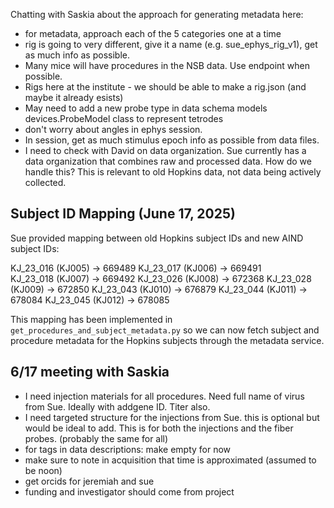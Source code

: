 Chatting with Saskia about the approach for generating metadata here:
* for metadata, approach each of the 5 categories one at a time
* rig is going to very different, give it a name (e.g. sue_ephys_rig_v1), get as much info as possible. 
* Many mice will have procedures in the NSB data. Use endpoint when possible.
* Rigs here at the institute - we should be able to make a rig.json (and maybe it already esists)
* May need to add a new probe type in data schema models devices.ProbeModel class to represent tetrodes
* don't worry about angles in ephys session. 
* In session, get as much stimulus epoch info as possible from data files. 
* I need to check with David on data organization. Sue currently has a data organization that combines raw and processed data. How do we handle this? This is relevant to old Hopkins data, not data being actively collected. 

## Subject ID Mapping (June 17, 2025)

Sue provided mapping between old Hopkins subject IDs and new AIND subject IDs:

KJ_23_016 (KJ005) → 669489
KJ_23_017 (KJ006) → 669491  
KJ_23_018 (KJ007) → 669492
KJ_23_026 (KJ008) → 672368
KJ_23_028 (KJ009) → 672850
KJ_23_043 (KJ010) → 676879
KJ_23_044 (KJ011) → 678084
KJ_23_045 (KJ012) → 678085

This mapping has been implemented in `get_procedures_and_subject_metadata.py` so we can now fetch subject and procedure metadata for the Hopkins subjects through the metadata service.

## 6/17 meeting with Saskia
* I need injection materials for all procedures. Need full name of virus from Sue. Ideally with addgene ID. Titer also. 
* I need targeted structure for the injections from Sue. this is optional but would be ideal to add. This is for both the injections and the fiber probes. (probably the same for all)
* for tags in data descriptions: make empty for now
* make sure to note in acquisition that time is approximated (assumed to be noon)
* get orcids for jeremiah and sue
* funding and investigator should come from project